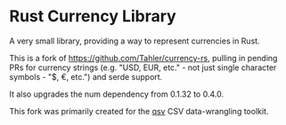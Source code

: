 # Rust Currency Library

A very small library, providing a way to represent currencies in Rust.

This is a fork of https://github.com/Tahler/currency-rs, pulling in pending PRs
for currency strings (e.g. "USD, EUR, etc." - not just single character symbols - "$, €, etc.")
and serde support.

It also upgrades the num dependency from 0.1.32 to 0.4.0.

This fork was primarily created for the [qsv](https://github.com/jqnatividad/qsv) CSV data-wrangling toolkit.
